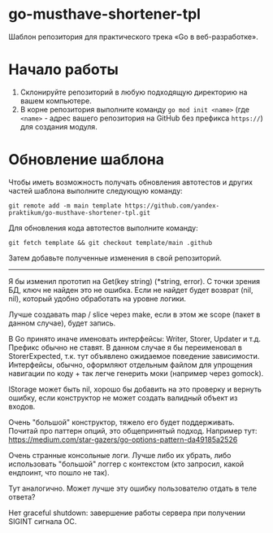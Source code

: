 # go-musthave-shortener-tpl
Шаблон репозитория для практического трека «Go в веб-разработке».

# Начало работы

1. Склонируйте репозиторий в любую подходящую директорию на вашем компьютере.
2. В корне репозитория выполните команду `go mod init <name>` (где `<name>` - адрес вашего репозитория на GitHub без префикса `https://`) для создания модуля.

# Обновление шаблона

Чтобы иметь возможность получать обновления автотестов и других частей шаблона выполните следующую команду:

```
git remote add -m main template https://github.com/yandex-praktikum/go-musthave-shortener-tpl.git
```

Для обновления кода автотестов выполните команду:

```
git fetch template && git checkout template/main .github
```

Затем добавьте полученные изменения в свой репозиторий.



----
Я бы изменил прототип на Get(key string) (*string, error). С точки зрения БД, ключ не найден это не ошибка. Если не найдет будет возврат (nil, nil), который удобно обработать на уровне логики.

Лучше создавать map / slice через make, если в этом же scope (пакет в данном случае), будет запись.

В Go принято иначе именовать интерфейсы: Writer, Storer, Updater и т.д. Префикс обычно не ставят. В данном случае я бы переименовал в StorerExpected, т.к. тут объявлено ожидаемое поведение зависимости.
Интерфейсы, обычно, оформляют отдельным файлом для упрощения навигации по коду + так легче генерить моки (например через gomock).

IStorage может быть nil, хорошо бы добавить на это проверку и вернуть ошибку, если конструктор не может создать валидный объект из входов.

Очень "большой" конструктор, тяжело его будет поддерживать. Почитай про паттерн опций, это общепринятый подход. Например тут: https://medium.com/star-gazers/go-options-pattern-da49185a2526

Очень странные консольные логи. Лучше либо их убрать, либо использовать "большой" логгер с контекстом (кто запросил, какой ендпоинт, что пошло не так).

Тут аналогично. Может лучше эту ошибку пользователю отдать в теле ответа?

Нет graceful shutdown: завершение работы сервера при получении SIGINT сигнала ОС.


